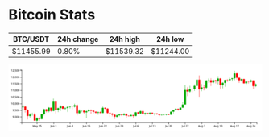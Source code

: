 # Bitcoin Stats

BTC/USDT|24h change|24h high|24h low|
|---|---|---|---|
|$11455.99|0.80%|$11539.32|$11244.00|

<img src="./chart.svg">
